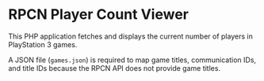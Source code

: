 # RPCN Player Count Viewer

This PHP application fetches and displays the current number of players in PlayStation 3 games.

A JSON file (`games.json`) is required to map game titles, communication IDs, and title IDs because the RPCN API does not provide game titles.
